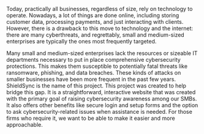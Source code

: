 Today, practically all businesses, regardless of size, rely on technology to operate. Nowadays, a lot of things are done online, including storing customer data, processing payments, and just interacting with clients. However, there is a drawback to this move to technology and the internet: there are many cyberthreats, and regrettably, small and medium-sized enterprises are typically the ones most frequently targeted.

Many small and medium-sized enterprises lack the resources or sizeable IT departments necessary to put in place comprehensive cybersecurity protections. This makes them susceptible to potentially fatal threats like ransomware, phishing, and data breaches. These kinds of attacks on smaller businesses have been more frequent in the past few years.
ShieldSync is the name of this project. This project was created to help bridge this gap. It is a straightforward, interactive website that was created with the primary goal of raising cybersecurity awareness among our SMBs. It also offers other benefits like secure login and setup forms and the option to ask cybersecurity-related issues when assistance is needed. For those firms who require it, we want to be able to make it easier and more approachable.
